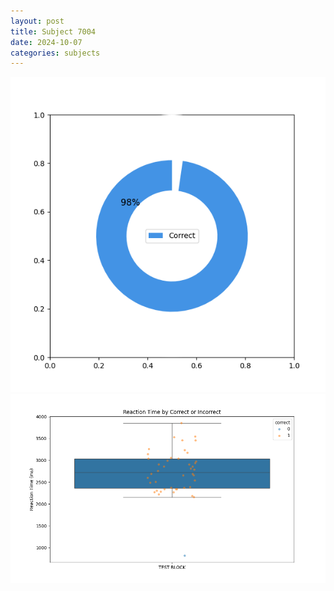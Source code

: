 ```yaml
---
layout: post
title: Subject 7004
date: 2024-10-07
categories: subjects
---
```


![](data/7004/run-6/7004_DSST_acc_{sub}.png)
![](data/7004/run-6/7004_DSST_rt.png)
